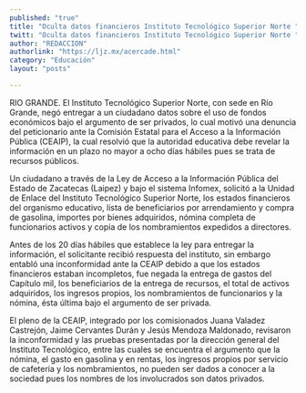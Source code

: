 ```yaml
---
published: "true"
title: "Oculta datos financieros Instituto Tecnológico Superior Norte "
twitt: "Oculta datos financieros Instituto Tecnológico Superior Norte "
author: "REDACCION"
authorlink: "https://ljz.mx/acercade.html"
category: "Educación"
layout: "posts"

---
```



  RIO GRANDE. El Instituto Tecnológico Superior Norte, con sede en Río Grande, negó entregar a un ciudadano datos sobre el uso de fondos económicos bajo el argumento de ser privados, lo cual motivó una denuncia del peticionario ante la Comisión Estatal para el Acceso a la Información Pública (CEAIP), la cual resolvió que la autoridad educativa debe revelar la información en un plazo no mayor a ocho días hábiles pues se trata de recursos públicos.



  Un ciudadano a través de la Ley de Acceso a la Información Pública del Estado de Zacatecas (Laipez) y bajo el sistema Infomex, solicitó a la Unidad de Enlace del Instituto Tecnológico Superior Norte, los estados financieros del organismo educativo, lista de beneficiarios por arrendamiento y compra de gasolina, importes por bienes adquiridos, nómina completa de funcionarios activos y copia de los nombramientos expedidos a directores.



  Antes de los 20 días hábiles que establece la ley para entregar la información, el solicitante recibió respuesta del instituto, sin embargo entabló una inconformidad ante la CEAIP debido a que los estados financieros estaban incompletos, fue negada la entrega de gastos del Capítulo mil, los beneficiarios de la entrega de recursos, el total de activos adquiridos, los ingresos propios, los nombramientos de funcionarios y la nómina, ésta última bajo el argumento de ser privada.



  El pleno de la CEAIP, integrado por los comisionados Juana Valadez Castrejón, Jaime Cervantes Durán y Jesús Mendoza Maldonado, revisaron la inconformidad y las pruebas presentadas por la dirección general del Instituto Tecnológico, entre las cuales se encuentra el argumento que la nómina, el gasto en gasolina y en rentas, los ingresos propios por servicio de cafetería y los nombramientos, no pueden ser dados a conocer a la sociedad pues los nombres de los involucrados son datos privados.

